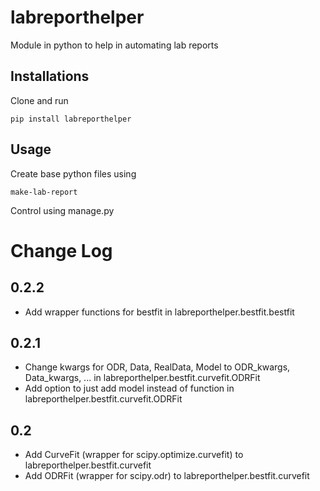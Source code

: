 labreporthelper
===============

Module in python to help in automating lab reports

Installations
-------------
Clone and run
```
pip install labreporthelper
```

Usage
-----
Create base python files using

```
make-lab-report
```

Control using manage.py


Change Log
==========

0.2.2
-----
- Add wrapper functions for bestfit in labreporthelper.bestfit.bestfit

0.2.1
-----
- Change kwargs for ODR, Data, RealData, Model to ODR_kwargs, Data_kwargs, ... in labreporthelper.bestfit.curvefit.ODRFit
- Add option to just add model instead of function in labreporthelper.bestfit.curvefit.ODRFit

0.2
---
- Add CurveFit (wrapper for scipy.optimize.curvefit) to labreporthelper.bestfit.curvefit
- Add ODRFit (wrapper for scipy.odr) to labreporthelper.bestfit.curvefit
